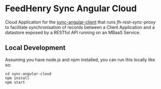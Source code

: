 FeedHenry Sync Angular Cloud
============================

Cloud Application for the [sync-angular-client](https://github.com/RHMAP-Sample-Mobile-Apps/sync-angular-client) that runs _fh-rest-sync-proxy_ to facilitate
synchronisation of records between a Client Application and a datastore exposed
by a RESTful API running on an MBaaS Service.

## Local Development

Assuming you have node.js and npm installed, you can run this locally like so:

```
cd sync-angular-cloud
npm install
npm start
```
